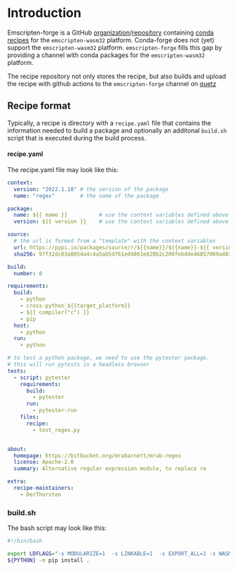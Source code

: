 # Introduction

<!-- conda-forge does not (yet) support emscripten was a plattform. emscripten forge fills this gap -->

Emscripten-forge is a GitHub [organization](https://github.com/emscripten-forge)/[repository](https://github.com/emscripten-forge/recipes) containing  [conda recipes](https://github.com/emscripten-forge/recipes) for the `emscripten-wasm32` platform.
Conda-forge does not (yet) support the `emscripten-wasm32` platform. `emscripten-forge` fills this gap by providing a channel with conda packages for the `emscripten-wasm32` platform.


The recipe repository not only stores the recipe, but also builds and upload the recipe 
with github actions to the `emscripten-forge` channel on [quetz](https://beta.mamba.pm/channels/emscripten-forge)


## Recipe format

Typically, a recipe is directory with a `recipe.yaml` file that contains the information needed to build a package
and optionally an additonal `build.sh` script that is executed during the build process.

#### recipe.yaml

The recipe.yaml file may look like this:
```yaml
context:
  version: "2022.1.18" # the version of the package
  name: "regex"        # the name of the package

package:
  name: ${{ name }}          # use the context variables defined above
  version: ${{ version }}    # use the context variables defined above

source:
  # the url is formed from a "template" with the context variables
  url: https://pypi.io/packages/source/r/${{name}}/${{name}}-${{ version }}.tar.gz
  sha256: 97f32dc03a8054a4c4a5ab5d761ed4861e828b2c200febd4e46857069a483916

build:
  number: 0

requirements:
  build:
    - python
    - cross-python_${{target_platform}}
    - ${{ compiler("c") }}
    - pip
  host:
    - python
  run:
    - python

# to test a python package, we need to use the pytester package.
# this will run pytests in a headless browser
tests:
  - script: pytester
    requirements:
      build:
        - pytester
      run:
        - pytester-run
    files:
      recipe:
        - test_regex.py


about:
  homepage: https://bitbucket.org/mrabarnett/mrab-regex
  license: Apache-2.0
  summary: Alternative regular expression module, to replace re

extra:
  recipe-maintainers:
    - DerThorsten

```
### build.sh
The bash script may look like this:
```bash
#!/bin/bash

export LDFLAGS="-s MODULARIZE=1  -s LINKABLE=1  -s EXPORT_ALL=1 -s WASM=1 -std=c++14 -s SIDE_MODULE=1 -sWASM_BIGINT"
${PYTHON} -m pip install .
```
